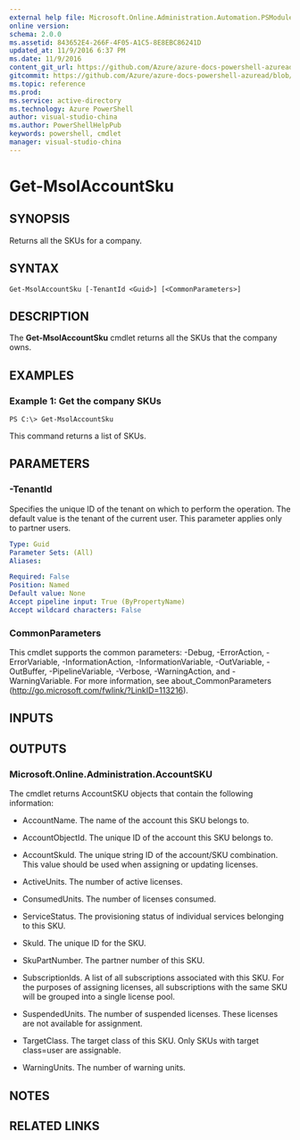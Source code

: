 ```yaml
---
external help file: Microsoft.Online.Administration.Automation.PSModule.dll-Help.xml
online version:
schema: 2.0.0
ms.assetid: 843652E4-266F-4F05-A1C5-8E8EBC86241D
updated_at: 11/9/2016 6:37 PM
ms.date: 11/9/2016
content_git_url: https://github.com/Azure/azure-docs-powershell-azuread/blob/live/Azure%20AD%20Cmdlets/MSOnline/v1/Get-MsolAccountSku.md
gitcommit: https://github.com/Azure/azure-docs-powershell-azuread/blob/7986fb4880d0ee292c289166871e4b25df1ad4b8/Azure%20AD%20Cmdlets/MSOnline/v1/Get-MsolAccountSku.md
ms.topic: reference
ms.prod: 
ms.service: active-directory
ms.technology: Azure PowerShell
author: visual-studio-china
ms.author: PowerShellHelpPub
keywords: powershell, cmdlet
manager: visual-studio-china
---
```


# Get-MsolAccountSku

## SYNOPSIS
Returns all the SKUs for a company.

## SYNTAX

```
Get-MsolAccountSku [-TenantId <Guid>] [<CommonParameters>]
```

## DESCRIPTION
The **Get-MsolAccountSku** cmdlet returns all the SKUs that the company owns.

## EXAMPLES

### Example 1: Get the company SKUs
```
PS C:\> Get-MsolAccountSku
```

This command returns a list of SKUs.

## PARAMETERS

### -TenantId
Specifies the unique ID of the tenant on which to perform the operation.
The default value is the tenant of the current user.
This parameter applies only to partner users.

```yaml
Type: Guid
Parameter Sets: (All)
Aliases:

Required: False
Position: Named
Default value: None
Accept pipeline input: True (ByPropertyName)
Accept wildcard characters: False
```

### CommonParameters
This cmdlet supports the common parameters: -Debug, -ErrorAction, -ErrorVariable, -InformationAction, -InformationVariable, -OutVariable, -OutBuffer, -PipelineVariable, -Verbose, -WarningAction, and -WarningVariable. For more information, see about_CommonParameters (http://go.microsoft.com/fwlink/?LinkID=113216).

## INPUTS

## OUTPUTS

### Microsoft.Online.Administration.AccountSKU
The cmdlet returns AccountSKU objects that contain the following information:

* AccountName. The name of the account this SKU belongs to.

* AccountObjectId. The unique ID of the account this SKU belongs to.

* AccountSkuId. The unique string ID of the account/SKU combination.
This value should be used when assigning or updating licenses.

* ActiveUnits. The number of active licenses.

* ConsumedUnits. The number of licenses consumed.

* ServiceStatus. The provisioning status of individual services belonging to this SKU.

* SkuId. The unique ID for the SKU.

* SkuPartNumber. The partner number of this SKU.

* SubscriptionIds. A list of all subscriptions associated with this SKU.
For the purposes of assigning licenses, all subscriptions with the same SKU will be grouped into a single license pool.

* SuspendedUnits. The number of suspended licenses.
These licenses are not available for assignment.

* TargetClass. The target class of this SKU.
Only SKUs with target class=user are assignable.

* WarningUnits. The number of warning units.

## NOTES

## RELATED LINKS
